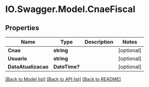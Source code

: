 # IO.Swagger.Model.CnaeFiscal
## Properties

Name | Type | Description | Notes
------------ | ------------- | ------------- | -------------
**Cnae** | **string** |  | [optional] 
**Usuario** | **string** |  | [optional] 
**DataAtualizacao** | **DateTime?** |  | [optional] 

[[Back to Model list]](../README.md#documentation-for-models) [[Back to API list]](../README.md#documentation-for-api-endpoints) [[Back to README]](../README.md)

